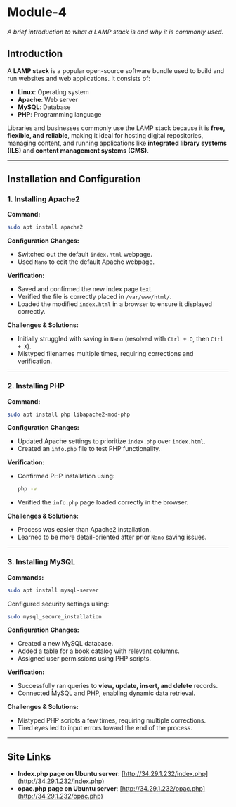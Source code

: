 # Module-4
*A brief introduction to what a LAMP stack is and why it is commonly used.*

## Introduction

A **LAMP stack** is a popular open-source software bundle used to build and run websites and web applications. It consists of:

- **Linux**: Operating system  
- **Apache**: Web server  
- **MySQL**: Database  
- **PHP**: Programming language  

Libraries and businesses commonly use the LAMP stack because it is **free, flexible, and reliable**, making it ideal for hosting digital repositories, managing content, and running applications like **integrated library systems (ILS)** and **content management systems (CMS)**.

---

## Installation and Configuration

### 1. Installing Apache2  

**Command:**  
```sh
sudo apt install apache2
```

**Configuration Changes:**  
- Switched out the default `index.html` webpage.  
- Used `Nano` to edit the default Apache webpage.  

**Verification:**  
- Saved and confirmed the new index page text.  
- Verified the file is correctly placed in `/var/www/html/`.  
- Loaded the modified `index.html` in a browser to ensure it displayed correctly.  

**Challenges & Solutions:**  
- Initially struggled with saving in `Nano` (resolved with `Ctrl + O`, then `Ctrl + X`).  
- Mistyped filenames multiple times, requiring corrections and verification.  

---

### 2. Installing PHP  

**Command:**  
```sh
sudo apt install php libapache2-mod-php
```

**Configuration Changes:**  
- Updated Apache settings to prioritize `index.php` over `index.html`.  
- Created an `info.php` file to test PHP functionality.  

**Verification:**  
- Confirmed PHP installation using:  
  ```sh
  php -v
  ```
- Verified the `info.php` page loaded correctly in the browser.  

**Challenges & Solutions:**  
- Process was easier than Apache2 installation.  
- Learned to be more detail-oriented after prior `Nano` saving issues.  

---

### 3. Installing MySQL  

**Commands:**  
```sh
sudo apt install mysql-server
```

Configured security settings using:  
```sh
sudo mysql_secure_installation
```

**Configuration Changes:**  
- Created a new MySQL database.  
- Added a table for a book catalog with relevant columns.  
- Assigned user permissions using PHP scripts.  

**Verification:**  
- Successfully ran queries to **view, update, insert, and delete** records.  
- Connected MySQL and PHP, enabling dynamic data retrieval.  

**Challenges & Solutions:**  
- Mistyped PHP scripts a few times, requiring multiple corrections.  
- Tired eyes led to input errors toward the end of the process.  

---

## Site Links

- **Index.php page on Ubuntu server**: [http://34.29.1.232/index.php](http://34.29.1.232/index.php)  
- **opac.php page on Ubuntu server**: [http://34.29.1.232/opac.php](http://34.29.1.232/opac.php)  
